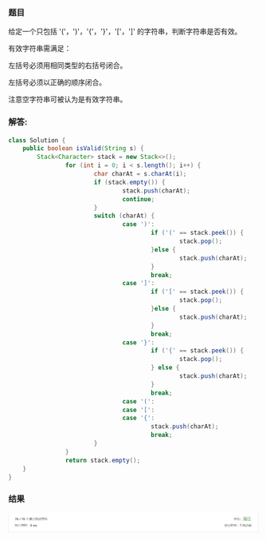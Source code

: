 ### 题目

给定一个只包括 '('，')'，'{'，'}'，'['，']' 的字符串，判断字符串是否有效。

有效字符串需满足：

左括号必须用相同类型的右括号闭合。

左括号必须以正确的顺序闭合。

注意空字符串可被认为是有效字符串。

### 解答:

```java
class Solution {
    public boolean isValid(String s) {
        Stack<Character> stack = new Stack<>();
				for (int i = 0; i < s.length(); i++) {
						char charAt = s.charAt(i);
						if (stack.empty()) {
								stack.push(charAt);
								continue;
						}
						switch (charAt) {
								case ')':
										if ('(' == stack.peek()) {
												stack.pop();
										}else {
												stack.push(charAt);
										}
										break;
								case ']':
										if ('[' == stack.peek()) {
												stack.pop();
										}else {
												stack.push(charAt);
										}
										break;
								case '}':
										if ('{' == stack.peek()) {
												stack.pop();
										} else {
												stack.push(charAt);
										}
										break;
								case '(':
								case '[':
								case '{':
										stack.push(charAt);
										break;
						}
				}
				return stack.empty();
    }
}
```

### 结果

  ![提交结果](../images/微信截图_20190617210446.png)
